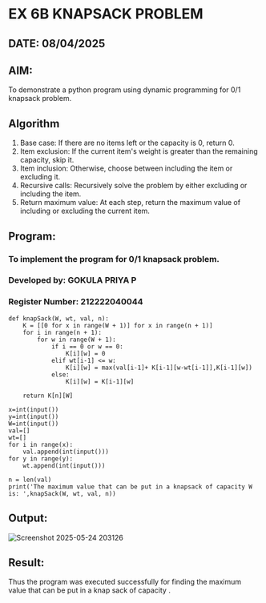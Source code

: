 # EX 6B KNAPSACK PROBLEM
## DATE: 08/04/2025
## AIM:
To demonstrate a python program using dynamic programming for 0/1 knapsack problem.
## Algorithm
1. Base case: If there are no items left or the capacity is 0, return 0.
2. Item exclusion: If the current item's weight is greater than the remaining capacity, skip it.
3. Item inclusion: Otherwise, choose between including the item or excluding it.
4. Recursive calls: Recursively solve the problem by either excluding or including the item.
5. Return maximum value: At each step, return the maximum value of including or excluding the current item.  

## Program:

### To implement the program for 0/1 knapsack problem.
### Developed by: GOKULA PRIYA P  
### Register Number: 212222040044
```
def knapSack(W, wt, val, n):
    K = [[0 for x in range(W + 1)] for x in range(n + 1)]
    for i in range(n + 1):
        for w in range(W + 1):
            if i == 0 or w == 0:
                K[i][w] = 0
            elif wt[i-1] <= w:
                K[i][w] = max(val[i-1]+ K[i-1][w-wt[i-1]],K[i-1][w])
            else:
                K[i][w] = K[i-1][w]
 
    return K[n][W]

x=int(input())
y=int(input())
W=int(input())
val=[]
wt=[]
for i in range(x):
    val.append(int(input()))
for y in range(y):
    wt.append(int(input()))

n = len(val)
print('The maximum value that can be put in a knapsack of capacity W is: ',knapSack(W, wt, val, n))
```
## Output:
![Screenshot 2025-05-24 203126](https://github.com/user-attachments/assets/a553ec91-3b28-4df3-8cc6-d43d1e85ede4)

## Result:
Thus the program was executed successfully for finding the maximum value that can be put in a knap sack of capacity .
